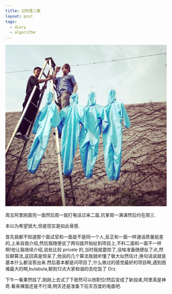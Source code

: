 ```yaml
---
title: 记阿里二面
layout: post
tags:
  - diary
  - algorithm
---
```

![](/media/files/2015/03/03.jpg)

周五阿里刚面完一面然后周一就打电话过来二面,坑爹周一满课然后约在周三.

本以为希望很大,但是现实是如此骨感.

首先我都不知道那个面试官和一面是不是同一个人,反正和一面一样通话质量挺差的,上来自我介绍,然后我随便说了两句就开始扯到项目上,不料二面和一面不一样啊!他让我继续介绍,说些比较 private 的,当时我就震惊了,没啥准备随便扯了点,然后聊算法,这回真是惊呆了,他说的几个算法我就听懂了极大似然估计,换句话说就是基本什么都没答出来.然后基本都是问项目了,什么做过的感觉最好的项目啊,遇到困难最大的啊,bulabula,聊到12点大家和谐的去吃饭了 Orz.

下午一看果然挂了,刚刚上去试了下居然可以改职位!然后变成了新投递,阿里真是神奇.看来裸面还是不行滴,明天还是准备下后天百度的电面吧.